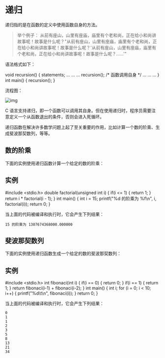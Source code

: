 # 递归

递归指的是在函数的定义中使用函数自身的方法。

> 举个例子：
>  从前有座山，山里有座庙，庙里有个老和尚，正在给小和尚讲故事呢！故事是什么呢？"从前有座山，山里有座庙，庙里有个老和尚，正在给小和尚讲故事呢！故事是什么呢？'从前有座山，山里有座庙，庙里有个老和尚，正在给小和尚讲故事呢！故事是什么呢？……'"

语法格式如下：

void recursion() {   statements;   ... ... ...   recursion(); /* 函数调用自身 */   ... ... ... }  int main() {   recursion(); }

流程图：

![img](https://www.runoob.com/wp-content/uploads/2014/09/recursion_0.png)

C 语言支持递归，即一个函数可以调用其自身。但在使用递归时，程序员需要注意定义一个从函数退出的条件，否则会进入死循环。

递归函数在解决许多数学问题上起了至关重要的作用，比如计算一个数的阶乘、生成斐波那契数列，等等。

## 数的阶乘

下面的实例使用递归函数计算一个给定的数的阶乘：

## 实例

\#include <stdio.h>  double factorial(unsigned int i) {   if(i <= 1)   {      return 1;   }   return i * factorial(i - 1); } int  main() {    int i = 15;    printf("%d 的阶乘为 %f\n", i, factorial(i));    return 0; }

当上面的代码被编译和执行时，它会产生下列结果：

```
15 的阶乘为 1307674368000.000000
```

## 斐波那契数列

下面的实例使用递归函数生成一个给定的数的斐波那契数列：

## 实例

\#include <stdio.h>  int fibonaci(int i) {   if(i == 0)   {      return 0;   }   if(i == 1)   {      return 1;   }   return fibonaci(i-1) + fibonaci(i-2); }  int  main() {    int i;    for (i = 0; i < 10; i++)    {       printf("%d\t\n", fibonaci(i));    }    return 0; }

当上面的代码被编译和执行时，它会产生下列结果：

```
0    
1    
1    
2    
3    
5    
8    
13    
21    
34
```